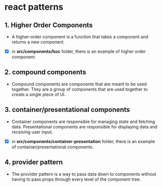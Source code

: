 # react patterns
## 1. Higher Order Components
- A higher-order component is a function that takes a component and returns a new component.
- [x] in **src/components/hoc** folder, there is an example of higher order component.

## 2. compound components
- Compound components are components that are meant to be used together. They are a group of components that are used together to create a single piece of UI.

## 3. container/presentational components
- Container components are responsible for managing state and fetching data. Presentational components are responsible for displaying data and receiving user input.
- [x] in **src/components/container-presentation** folder, there is an example of container/presentational components.

## 4. provider pattern
- The provider pattern is a way to pass data down to components without having to pass props through every level of the component tree.
